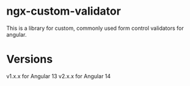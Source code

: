 # ngx-custom-validator
This is a library for custom, commonly used form control validators for angular. 

# Versions
v1.x.x for Angular 13
v2.x.x for Angular 14
